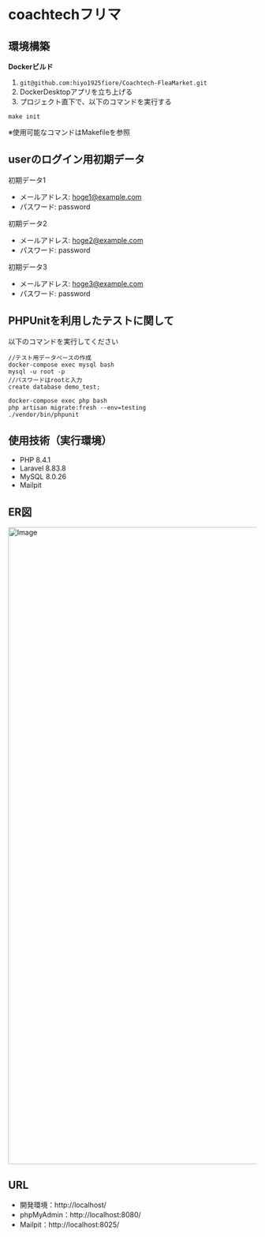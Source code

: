 # coachtechフリマ
## 環境構築
**Dockerビルド**
1. `git@github.com:hiyo1925fiore/Coachtech-FleaMarket.git`
2. DockerDesktopアプリを立ち上げる
3. プロジェクト直下で、以下のコマンドを実行する
```
make init
```
※使用可能なコマンドはMakefileを参照
## userのログイン用初期データ
初期データ1
- メールアドレス: hoge1@example.com
- パスワード: password
  
初期データ2
- メールアドレス: hoge2@example.com
- パスワード: password

初期データ3
- メールアドレス: hoge3@example.com
- パスワード: password
## PHPUnitを利用したテストに関して
以下のコマンドを実行してください  
```
//テスト用データベースの作成
docker-compose exec mysql bash
mysql -u root -p
//パスワードはrootと入力
create database demo_test;
  
docker-compose exec php bash
php artisan migrate:fresh --env=testing
./vendor/bin/phpunit
```
## 使用技術（実行環境）
- PHP 8.4.1
- Laravel 8.83.8
- MySQL 8.0.26
- Mailpit
## ER図
<img width="1059" height="1291" alt="Image" src="https://github.com/user-attachments/assets/6b00c387-0f70-4b5c-8c93-d3c9e65a2265" />


## URL
- 開発環境：http://localhost/
- phpMyAdmin：http://localhost:8080/
- Mailpit：http://localhost:8025/
